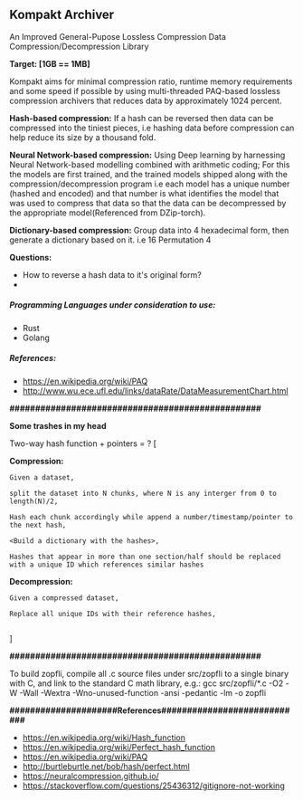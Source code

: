 ## Kompakt Archiver

An Improved General-Pupose Lossless Compression Data Compression/Decompression Library 

**Target: [1GB == 1MB]**

Kompakt aims for minimal compression ratio, runtime memory requirements and some speed if possible by using multi-threaded PAQ-based lossless compression archivers that reduces data by approximately 1024 percent.

**Hash-based compression:** If a hash can be reversed then data can be compressed into the tiniest pieces, i.e hashing data before compression can help reduce its size by a thousand fold.

**Neural Network-based compression:** Using Deep learning by harnessing Neural Network-based modelling combined with arithmetic coding; For this the models are first trained, and the trained models shipped along with the compression/decompression program i.e each model has a unique number (hashed and encoded) and that number is what identifies the model that was used to compress that data so that the data can be decompressed by the appropriate model(Referenced from DZip-torch). 

**Dictionary-based compression:** Group data into 4 hexadecimal form, then generate a dictionary based on it. i.e 16 Permutation 4

**Questions:**

- How to reverse a hash data to it's original form?
-

##### **Programming Languages under consideration to use:**

- Rust
- Golang



##### References:

- https://en.wikipedia.org/wiki/PAQ
- http://www.wu.ece.ufl.edu/links/dataRate/DataMeasurementChart.html



**#################################################**

**Some trashes in my head**

Two-way hash function + pointers = ? [

**Compression:**

```
Given a dataset,
```



```
split the dataset into N chunks, where N is any interger from 0 to length(N)/2,
```


```
Hash each chunk accordingly while append a number/timestamp/pointer to the next hash,
```


```
<Build a dictionary with the hashes>,
```


```
Hashes that appear in more than one section/half should be replaced with a unique ID which references similar hashes
```


**Decompression:**

```
Given a compressed dataset,
```


```
Replace all unique IDs with their reference hashes,
```


```
```


]


**#################################################**

To build zopfli, compile all .c source files under src/zopfli to a single binary with C, and link to the standard C math library, e.g.: gcc src/zopfli/*.c -O2 -W -Wall -Wextra -Wno-unused-function -ansi -pedantic -lm -o zopfli

**#####################References############################**
- https://en.wikipedia.org/wiki/Hash_function
- https://en.wikipedia.org/wiki/Perfect_hash_function
- https://en.wikipedia.org/wiki/PAQ
- http://burtleburtle.net/bob/hash/perfect.html
- https://neuralcompression.github.io/
- https://stackoverflow.com/questions/25436312/gitignore-not-working

